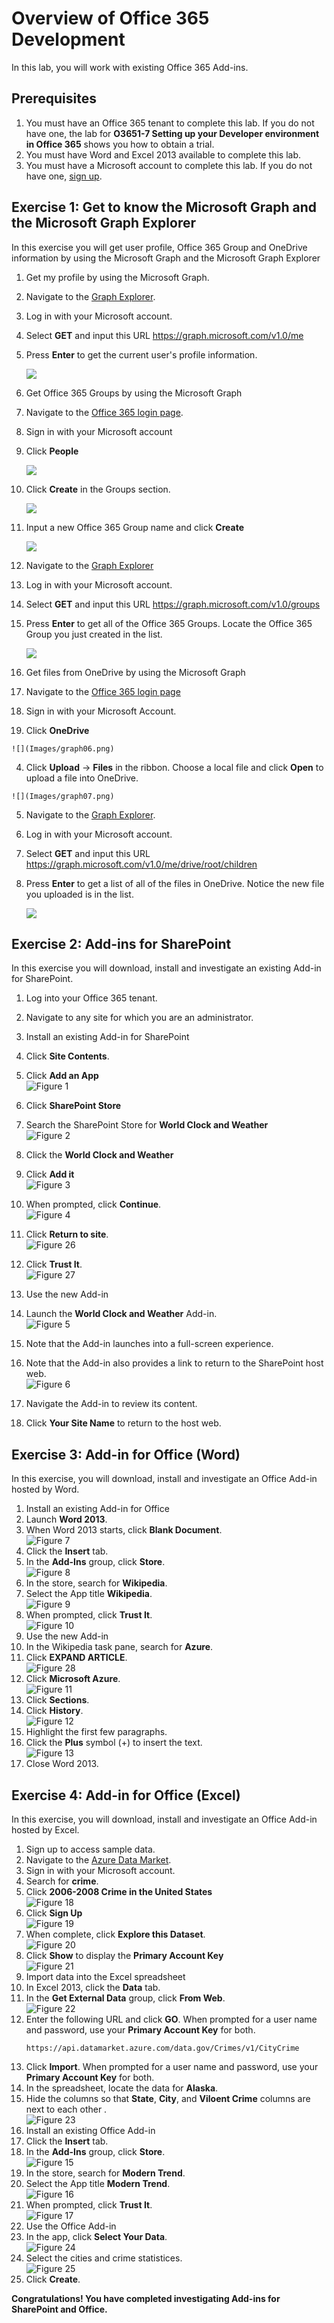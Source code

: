 # Overview of Office 365 Development
In this lab, you will work with existing Office 365 Add-ins.

## Prerequisites
1. You must have an Office 365 tenant to complete this lab. If you do not have one, the lab for **O3651-7 Setting up your Developer environment in Office 365** shows you how to obtain a trial.
2. You must have Word and Excel 2013 available to complete this lab.
3. You must have a Microsoft account to complete this lab. If you do not have one, [sign up](https://signup.live.com/signup.aspx?lic=1).

## Exercise 1: Get to know the Microsoft Graph and the Microsoft Graph Explorer
In this exercise you will get user profile, Office 365 Group and OneDrive information by using the Microsoft Graph and the Microsoft Graph Explorer

1. Get my profile by using the Microsoft Graph.
  1. Navigate to the [Graph Explorer](http://graphexplorer2.azurewebsites.net/).
  2. Log in with your Microsoft account.
  3. Select **GET** and input this URL https://graph.microsoft.com/v1.0/me
  4. Press **Enter** to get the current user's profile information.

     ![](Images/graph01.png)

2. Get Office 365 Groups by using the Microsoft Graph
  1. Navigate to the [Office 365 login page](https://login.microsoftonline.com).
  2. Sign in with your Microsoft account     
  3. Click **People**

     ![](Images/graph02.png)

  4. Click **Create** in the Groups section.   
  
     ![](Images/graph03.png)

  5. Input a new Office 365 Group name and click **Create**
  
     ![](Images/graph04.png)

  6. Navigate to the [Graph Explorer](http://graphexplorer2.azurewebsites.net/)
  7. Log in with your Microsoft account.   
  8. Select **GET** and input this URL https://graph.microsoft.com/v1.0/groups
  9. Press **Enter** to get all of the Office 365 Groups.  Locate the Office 365 Group you just created in the list.

     ![](Images/graph05.png)

3. Get files from OneDrive by using the Microsoft Graph
  1. Navigate to the [Office 365 login page](https://login.microsoftonline.com)    
  2. Sign in with your Microsoft Account.
  3. Click **OneDrive**
     
	![](Images/graph06.png)

  4. Click **Upload** -> **Files** in the ribbon. Choose a local file and click **Open** to upload a file into OneDrive.
     
	![](Images/graph07.png)

  5. Navigate to the [Graph Explorer](http://graphexplorer2.azurewebsites.net/).
  6. Log in with your Microsoft account.
  7. Select **GET** and input this URL https://graph.microsoft.com/v1.0/me/drive/root/children
  8. Press **Enter** to get a list of all of the files in OneDrive.  Notice the new file you uploaded is in the list.

     ![](Images/graph08.png)

## Exercise 2: Add-ins for SharePoint 
In this exercise you will download, install and investigate an existing Add-in for SharePoint.

1. Log into your Office 365 tenant.
  1. Navigate to any site for which you are an administrator.
2. Install an existing Add-in for SharePoint
  1. Click **Site Contents**.
  2. Click **Add an App**<br/>
     ![](Images/01.png "Figure 1")
  3. Click **SharePoint Store**
  4. Search the SharePoint Store for **World Clock and Weather**<br/>
     ![](Images/02.png "Figure 2")
  5. Click the **World Clock and Weather**
  6. Click **Add it**<br/>
     ![](Images/03.png "Figure 3")
  7. When prompted, click **Continue**.<br/>
     ![](Images/04.png "Figure 4")
  8. Click **Return to site**.<br/>
     ![](Images/26.png "Figure 26")


  9. Click **Trust It**.<br/>
     ![](Images/27.png "Figure 27")

3. Use the new Add-in
  1. Launch the **World Clock and Weather** Add-in.<br/>
     ![](Images/05.png "Figure 5")
  2. Note that the Add-in launches into a full-screen experience.
  3. Note that the Add-in also provides a link to return to the SharePoint host web.<br/>
     ![](Images/06.png "Figure 6")
  4. Navigate the Add-in to review its content.
  5. Click **Your Site Name** to return to the host web.

## Exercise 3: Add-in for Office (Word)
In this exercise, you will download, install and investigate an Office Add-in  hosted by Word.

1. Install an existing Add-in for Office
  1. Launch **Word 2013**.
  2. When Word 2013 starts, click **Blank Document**.<br/>
     ![](Images/07.png "Figure 7")
  3. Click the **Insert** tab.
  4. In the **Add-Ins** group, click **Store**.<br/>
     ![](Images/08.png "Figure 8")
  5. In the store, search for **Wikipedia**.
  6. Select the App title **Wikipedia**.<br/>
     ![](Images/09.png "Figure 9")
  7. When prompted, click **Trust It**.<br/>
     ![](Images/10.png "Figure 10")
2. Use the new Add-in
  1. In the Wikipedia task pane, search for **Azure**.
  2. Click **EXPAND ARTICLE**.<br/>
     ![](Images/28.png "Figure 28")
  2. Click **Microsoft Azure**.<br/>
     ![](Images/11.png "Figure 11")
  3. Click **Sections**.
  5. Click **History**.<br/>
     ![](Images/12.png "Figure 12")
  5. Highlight the first few paragraphs.
  6. Click the **Plus** symbol (+) to insert the text.<br/>
     ![](Images/13.png "Figure 13")
3. Close Word 2013.

## Exercise 4: Add-in for Office (Excel)
In this exercise, you will download, install and investigate an Office Add-in hosted by Excel.

1. Sign up to access sample data.
  1. Navigate to the [Azure Data Market](https://datamarket.azure.com/home).
  2. Sign in with your Microsoft account.
  3. Search for **crime**.
  4. Click **2006-2008 Crime in the United States**<br/>
     ![](Images/18.png "Figure 18")
  5. Click **Sign Up**<br/>
     ![](Images/19.png "Figure 19")
  6. When complete, click **Explore this Dataset**.<br/>
     ![](Images/20.png "Figure 20")
  7. Click **Show** to display the **Primary Account Key**<br/>
     ![](Images/21.png "Figure 21")
2. Import data into the Excel spreadsheet
  1. In Excel 2013, click the **Data** tab.
  2. In the **Get External Data** group, click **From Web**.<br/>
     ![](Images/22.png "Figure 22")
  3. Enter the following URL  and click **GO**. When prompted for a user name and password, use your **Primary Account Key** for both.
     ```
     https://api.datamarket.azure.com/data.gov/Crimes/v1/CityCrime
     ```
  4. Click **Import**. When prompted for a user name and password, use your **Primary Account Key** for both.
  5. In the spreadsheet, locate the data for **Alaska**.
  6. Hide the columns so that **State**, **City**, and **Viloent Crime** columns are next to each other . <br/>
     ![](Images/23.png "Figure 23")
3. Install an existing Office Add-in
  1. Click the **Insert** tab.
  2. In the **Add-Ins** group, click **Store**.<br/>
     ![](Images/08.png "Figure 15")
  3. In the store, search for **Modern Trend**.
  4. Select the App title **Modern Trend**.<br/>
     ![](Images/16.png "Figure 16")
  5. When prompted, click **Trust It**.<br/>
     ![](Images/17.png "Figure 17")
4. Use the Office Add-in
  1. In the app, click **Select Your Data**. <br/>
     ![](Images/24.png "Figure 24")
  2. Select the cities and crime statistices.<br/>
     ![](Images/25.png "Figure 25")
  3. Click **Create**.

**Congratulations! You have completed investigating Add-ins for SharePoint and Office.**

